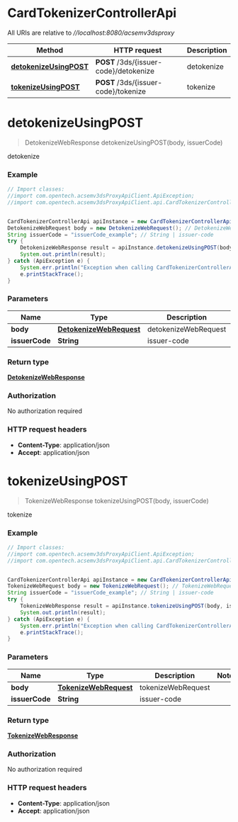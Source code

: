 # CardTokenizerControllerApi

All URIs are relative to *//localhost:8080/acsemv3dsproxy*

Method | HTTP request | Description
------------- | ------------- | -------------
[**detokenizeUsingPOST**](CardTokenizerControllerApi.md#detokenizeUsingPOST) | **POST** /3ds/{issuer-code}/detokenize | detokenize
[**tokenizeUsingPOST**](CardTokenizerControllerApi.md#tokenizeUsingPOST) | **POST** /3ds/{issuer-code}/tokenize | tokenize

<a name="detokenizeUsingPOST"></a>
# **detokenizeUsingPOST**
> DetokenizeWebResponse detokenizeUsingPOST(body, issuerCode)

detokenize

### Example
```java
// Import classes:
//import com.opentech.acsemv3dsProxyApiClient.ApiException;
//import com.opentech.acsemv3dsProxyApiClient.api.CardTokenizerControllerApi;


CardTokenizerControllerApi apiInstance = new CardTokenizerControllerApi();
DetokenizeWebRequest body = new DetokenizeWebRequest(); // DetokenizeWebRequest | detokenizeWebRequest
String issuerCode = "issuerCode_example"; // String | issuer-code
try {
    DetokenizeWebResponse result = apiInstance.detokenizeUsingPOST(body, issuerCode);
    System.out.println(result);
} catch (ApiException e) {
    System.err.println("Exception when calling CardTokenizerControllerApi#detokenizeUsingPOST");
    e.printStackTrace();
}
```

### Parameters

Name | Type | Description  | Notes
------------- | ------------- | ------------- | -------------
 **body** | [**DetokenizeWebRequest**](DetokenizeWebRequest.md)| detokenizeWebRequest |
 **issuerCode** | **String**| issuer-code |

### Return type

[**DetokenizeWebResponse**](DetokenizeWebResponse.md)

### Authorization

No authorization required

### HTTP request headers

 - **Content-Type**: application/json
 - **Accept**: application/json

<a name="tokenizeUsingPOST"></a>
# **tokenizeUsingPOST**
> TokenizeWebResponse tokenizeUsingPOST(body, issuerCode)

tokenize

### Example
```java
// Import classes:
//import com.opentech.acsemv3dsProxyApiClient.ApiException;
//import com.opentech.acsemv3dsProxyApiClient.api.CardTokenizerControllerApi;


CardTokenizerControllerApi apiInstance = new CardTokenizerControllerApi();
TokenizeWebRequest body = new TokenizeWebRequest(); // TokenizeWebRequest | tokenizeWebRequest
String issuerCode = "issuerCode_example"; // String | issuer-code
try {
    TokenizeWebResponse result = apiInstance.tokenizeUsingPOST(body, issuerCode);
    System.out.println(result);
} catch (ApiException e) {
    System.err.println("Exception when calling CardTokenizerControllerApi#tokenizeUsingPOST");
    e.printStackTrace();
}
```

### Parameters

Name | Type | Description  | Notes
------------- | ------------- | ------------- | -------------
 **body** | [**TokenizeWebRequest**](TokenizeWebRequest.md)| tokenizeWebRequest |
 **issuerCode** | **String**| issuer-code |

### Return type

[**TokenizeWebResponse**](TokenizeWebResponse.md)

### Authorization

No authorization required

### HTTP request headers

 - **Content-Type**: application/json
 - **Accept**: application/json

